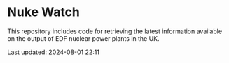 # Nuke Watch

This repository includes code for retrieving the latest information available on the output of EDF nuclear power plants in the UK.

Last updated: 2024-08-01 22:11